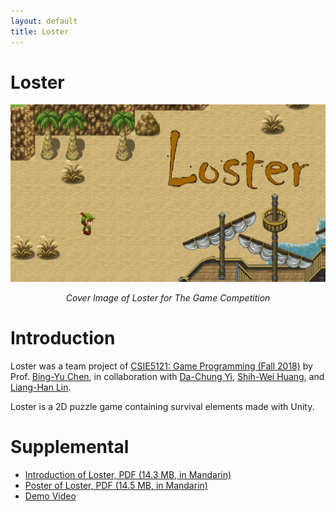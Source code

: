 ```yaml
---
layout: default
title: Loster
---
```


# Loster
![](/portfolio/loster/loster.png)
<p align="center"><i>Cover Image of Loster for The Game Competition</i></p>

# Introduction
Loster was a team project of [CSIE5121: Game Programming (Fall 2018)](http://graphics.im.ntu.edu.tw/~robin/courses/game18/) by Prof. [Bing-Yu Chen](http://graphics.im.ntu.edu.tw/~robin/), in collaboration with [Da-Chung Yi](), [Shih-Wei Huang](), and [Liang-Han Lin]().

Loster is a 2D puzzle game containing survival elements made with Unity.

# Supplemental
- [Introduction of Loster, PDF (14.3 MB, in Mandarin)](/portfolio/loster/loster-introduction.pdf)
- [Poster of Loster, PDF (14.5 MB, in Mandarin)](/portfolio/loster/loster-poster.pdf)
- [Demo Video](https://www.youtube.com/watch?v=c9NVRuqjQ4k)